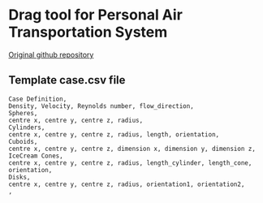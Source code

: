 # Drag tool for Personal Air Transportation System
[Original github repository](https://github.com/spockele/drag-tool)

## Template case.csv file
```
Case Definition,
Density, Velocity, Reynolds number, flow_direction,
Spheres,
centre x, centre y, centre z, radius,
Cylinders,
centre x, centre y, centre z, radius, length, orientation,
Cuboids,
centre x, centre y, centre z, dimension x, dimension y, dimension z,
IceCream Cones,
centre x, centre y, centre z, radius, length_cylinder, length_cone, orientation,
Disks,
centre x, centre y, centre z, radius, orientation1, orientation2,
,

```

